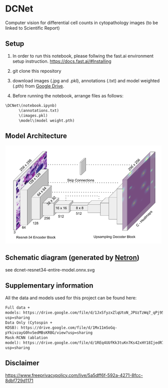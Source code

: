 # DCNet
Computer vision for differential cell counts in cytopathology images (to be linked to Scientific Report)

## Setup
1. In order to run this notebook, please follwing the fast.ai environment setup instruction.
https://docs.fast.ai/#Installing

2. git clone this repository

3. download images (.jpg and .pkl), annotations (.txt) and model weighted (.pth) from [Google Drive](https://drive.google.com/drive/folders/1po7ZyJnQT2py3mxvpgON58H1D_hZQ19n?usp=sharing).

4. Before running the notebook, arrange files as follows:
```
\DCNet\(notebook.ipynb)
      \(annotations.txt)
      \(images.pkl)
      \model\(model weight.pth)
```

## Model Architecture
<img src="fig7_DCNet_arch.png" width="500">

## Schematic diagram (generated by [Netron](https://netron.app/))
see dcnet-resnet34-entire-model.onnx.svg

## Supplementary information

All the data and models used for this project can be found here:
```
Full data + models: https://drive.google.com/file/d/1JxSfyzxZlqUtoN_JPUzTzWq7_qPj95zw/view?usp=sharing
Data Only (Cytospin + KDSB): https://drive.google.com/file/d/1Mx11mSoGq-pYkivzayG0hvSedMBsKRBG/view?usp=sharing
Mask-RCNN (ablation model): https://drive.google.com/file/d/1REq4UUfKk3tuKn7Ks42xHY18IjedR7_Y/view?usp=sharing
```

## Disclaimer
https://www.freeprivacypolicy.com/live/5a5dff6f-592a-4271-8fcc-8dbf729d1171
